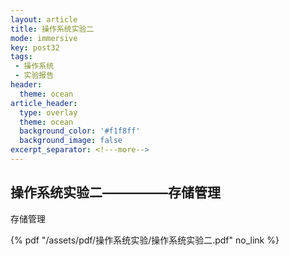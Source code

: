 ```yaml
---
layout: article
title: 操作系统实验二
mode: immersive
key: post32
tags:
 - 操作系统
 - 实验报告
header:
  theme: ocean
article_header:
  type: overlay
  theme: ocean
  background_color: '#f1f8ff'
  background_image: false
excerpt_separator: <!---more-->
---
```


## 操作系统实验二—————存储管理

存储管理

<!---more-->
 {% pdf "/assets/pdf/操作系统实验/操作系统实验二.pdf" no_link %}